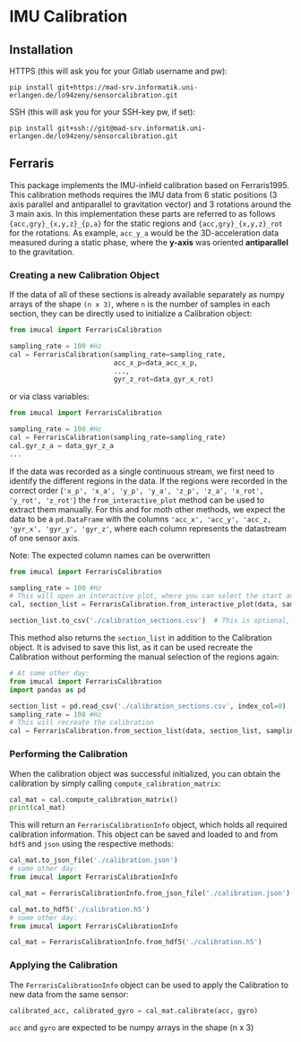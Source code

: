 # IMU Calibration

## Installation

HTTPS (this will ask you for your Gitlab username and pw):
```
pip install git+https://mad-srv.informatik.uni-erlangen.de/lo94zeny/sensorcalibration.git
```

SSH (this will ask you for your SSH-key pw, if set):
```
pip install git+ssh://git@mad-srv.informatik.uni-erlangen.de/lo94zeny/sensorcalibration.git
```

## Ferraris

This package implements the IMU-infield calibration based on Ferraris1995.
This calibration methods requires the IMU data from 6 static positions (3 axis parallel and antiparallel to gravitation vector) and 3 rotations around the 3 main axis.
In this implementation these parts are referred to as follows `{acc,gry}_{x,y,z}_{p,a}` for the static regions and `{acc,gry}_{x,y,z}_rot` for the rotations.
As example, `acc_y_a` would be the 3D-acceleration data measured during a static phase, where the **y-axis** was oriented **antiparallel** to the gravitation.

### Creating a new Calibration Object

If the data of all of these sections is already available separately as numpy arrays of the shape `(n x 3)`, where `n` is the number of samples in each section, they can be directly used to initialize a Calibration object:

```python
from imucal import FerrarisCalibration

sampling_rate = 100 #Hz 
cal = FerrarisCalibration(sampling_rate=sampling_rate,
                          acc_x_p=data_acc_x_p,
                          ...,
                          gyr_z_rot=data_gyr_x_rot)
```
or via class variables:
```python
from imucal import FerrarisCalibration

sampling_rate = 100 #Hz 
cal = FerrarisCalibration(sampling_rate=sampling_rate)
cal.gyr_z_a = data_gyr_z_a
...
```

If the data was recorded as a single continuous stream, we first need to identify the different regions in the data.
If the regions were recorded in the correct order (`'x_p', 'x_a', 'y_p', 'y_a', 'z_p', 'z_a', 'x_rot', 'y_rot', 'z_rot'`) the `from_interactive_plot` method can be used to extract them manually.
For this and for moth other methods, we expect the data to be a `pd.DataFrame` with the columns `'acc_x', 'acc_y', 'acc_z, 'gyr_x', 'gyr_y', 'gyr_z'`, where each column represents the datastream of one sensor axis.

Note: The expected column names can be overwritten

```python
from imucal import FerrarisCalibration

sampling_rate = 100 #Hz 
# This will open an interactive plot, where you can select the start and the stop sample of each region
cal, section_list = FerrarisCalibration.from_interactive_plot(data, sampling_rate=sampling_rate)

section_list.to_csv('./calibration_sections.csv')  # This is optional, but recommended
```

This method also returns the `section_list` in addition to the Calibration object.
It is advised to save this list, as it can be used recreate the Calibration without performing the manual selection of the regions again:

```python
# At some other day:
from imucal import FerrarisCalibration
import pandas as pd

section_list = pd.read_csv('./calibration_sections.csv', index_col=0)
sampling_rate = 100 #Hz 
# This will recreate the calibration
cal = FerrarisCalibration.from_section_list(data, section_list, sampling_rate=sampling_rate)
```

### Performing the Calibration

When the calibration object was successful initialized, you can obtain the calibration by simply calling `compute_calibration_matrix`:

```python
cal_mat = cal.compute_calibration_matrix()
print(cal_mat)
```

This will return an `FerrarisCalibrationInfo` object, which holds all required calibration information.
This object can be saved and loaded to and from `hdf5` and `json` using the respective methods:

```python
cal_mat.to_json_file('./calibration.json')
# some other day:
from imucal import FerrarisCalibrationInfo

cal_mat = FerrarisCalibrationInfo.from_json_file('./calibration.json') 
```

```python
cal_mat.to_hdf5('./calibration.h5')
# some other day:
from imucal import FerrarisCalibrationInfo

cal_mat = FerrarisCalibrationInfo.from_hdf5('./calibration.h5') 
```

### Applying the Calibration

The `FerrarisCalibrationInfo` object can be used to apply the Calibration to new data from the same sensor:

```python
calibrated_acc, calibrated_gyro = cal_mat.calibrate(acc, gyro)
```

`acc` and `gyro` are expected to be numpy arrays in the shape (n x 3)